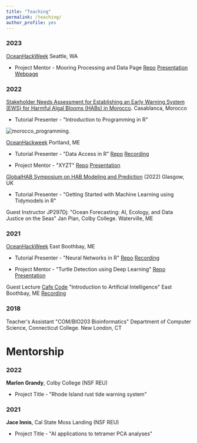 ```yaml
---
title: "Teaching"
permalink: /teaching/
author_profile: yes
---
```


### 2023

[OceanHackWeek](https://oceanhackweek.org/ohw23/) Seattle, WA

  * Project Mentor - Mooring Processing and Data Page [Repo](https://github.com/oceanhackweek/ohw23_proj_fancymoorings) [Presentation](https://www.youtube.com/watch?v=90t6h36-BOQ) [Webpage](https://oceanhackweek.org/ohw23_proj_fancymoorings/)

### 2022 

[Stakeholder Needs Assessment for Establishing an Early Warning System (EWS) for Harmful Algal Blooms (HABs) in Morocco](https://www.unesco.org/en/articles/developing-early-warning-system-harmful-algal-blooms-morocco). Casablanca, Morocco

  * Tutorial Presenter - "Introduction to Programming in R"
  
![morocco_programming.](/images/morocco_programming.jpg)

[OceanHackweek](https://oceanhackweek.org/ohw22/) Portland, ME

  * Tutorial Presenter - "Data Access in R" [Repo](https://github.com/oceanhackweek/ohw-tutorials/tree/OHW22/01-Tue/00-data-access-in-R) [Recording](https://youtu.be/NgzsQruZWNw?si=PMWKhX-rW6_ZYRYj)
  
  * Project Mentor - "XYZT" [Repo](https://github.com/oceanhackweek/ohw22-proj-xyzt) [Presentation](https://youtu.be/ScgDwZyuSvI?si=m0qXAXAb_9E1skni)

[GlobalHAB Symposium on HAB Modeling and Prediction](https://habmodelworkshop.sccoos.org/) (2022) Glasgow, UK 

  * Tutorial Presenter - "Getting Started with Machine Learning using Tidymodels in R"

Guest Instructor JP297Dj: "Ocean Forecasting: AI, Ecology, and Data Justice on the Seas" Jan Plan, Colby College. Waterville, ME

### 2021

[OceanHackWeek](https://oceanhackweek.org/ohw21/) East Boothbay, ME

  * Tutorial Presenter - "Neural Networks in R" [Repo](https://github.com/oceanhackweek/ohw-tutorials/tree/OHW21/deep-learning) [Recording](https://youtu.be/mXDbc5JNyz0?si=0iB3QjFVZLpNCflW)
  
  * Project Mentor - "Turtle Detection using Deep Learning" [Repo](https://github.com/oceanhackweek/ohw21-proj-drone-turtles) [Presentation](https://youtu.be/fEjwZ3kLGjY?si=vX4DsSUeAdGQsWqK)

Guest Lecture [Cafe Code](https://bigelowlab.github.io/cafecode/) "Introduction to Artificial Intelligence" East Boothbay, ME [Recording](https://drive.google.com/file/d/1NJBcIoaTPFnX7S-VExU1GvSqDan6H1iZ/view)

### 2018

Teacher's Assistant "COM/BIO203 Bioinformatics" Department of Computer Science, Connecticut College. New London, CT


# Mentorship

### 2022

**Marlon Grandy**, Colby College (NSF REU)

 * Project Title - "Rhode Island rust tide warning system"

### 2021

**Jace Innis**, Cal State Moss Landing (NSF REU)

 * Project Title - "AI applications to tetramer PCA analyses"
